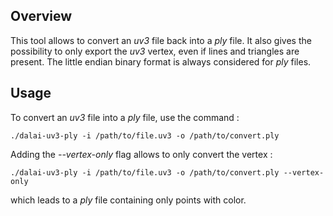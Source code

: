 ## Overview

This tool allows to convert an _uv3_ file back into a _ply_ file. It also gives the possibility to only export the _uv3_ vertex, even if lines and triangles are present. The little endian binary format is always considered for _ply_ files.

## Usage

To convert an _uv3_ file into a _ply_ file, use the command :

    ./dalai-uv3-ply -i /path/to/file.uv3 -o /path/to/convert.ply

Adding the _--vertex-only_ flag allows to only convert the vertex :

    ./dalai-uv3-ply -i /path/to/file.uv3 -o /path/to/convert.ply --vertex-only

which leads to a _ply_ file containing only points with color.